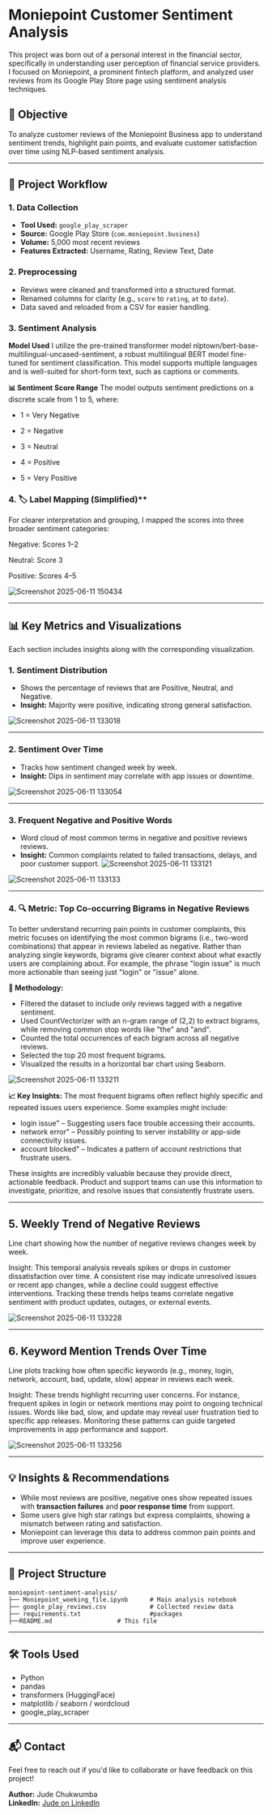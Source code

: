 
# Moniepoint Customer Sentiment Analysis

This project was born out of a personal interest in the financial sector, specifically in understanding user perception of financial service providers. I focused on Moniepoint, a prominent fintech platform, and analyzed user reviews from its Google Play Store page using sentiment analysis techniques.

## 📌 Objective

To analyze customer reviews of the Moniepoint Business app to understand sentiment trends, highlight pain points, and evaluate customer satisfaction over time using NLP-based sentiment analysis.

---

## 🧾 Project Workflow

### 1. Data Collection
- **Tool Used:** `google_play_scraper`
- **Source:** Google Play Store (`com.moniepoint.business`)
- **Volume:** 5,000 most recent reviews
- **Features Extracted:** Username, Rating, Review Text, Date

### 2. Preprocessing
- Reviews were cleaned and transformed into a structured format.
- Renamed columns for clarity (e.g., `score` to `rating`, `at` to `date`).
- Data saved and reloaded from a CSV for easier handling.

### 3. Sentiment Analysis
**Model Used**
I utilize the pre-trained transformer model nlptown/bert-base-multilingual-uncased-sentiment, a robust multilingual BERT model fine-tuned for sentiment classification. This model supports multiple languages and is well-suited for short-form text, such as captions or comments.

**📊 Sentiment Score Range**
The model outputs sentiment predictions on a discrete scale from 1 to 5, where:

- 1 = Very Negative

- 2 = Negative

- 3 = Neutral

- 4 = Positive

- 5 = Very Positive

### 4. 🏷️ Label Mapping (Simplified)**
For clearer interpretation and grouping, I mapped the scores into three broader sentiment categories:

Negative: Scores 1–2

Neutral: Score 3

Positive: Scores 4–5

![Screenshot 2025-06-11 150434](https://github.com/user-attachments/assets/bb1ccc66-f57b-4a4a-8d0a-524a52edeab1)

---

## 📊 Key Metrics and Visualizations

Each section includes insights along with the corresponding visualization.

### 1. Sentiment Distribution
- Shows the percentage of reviews that are Positive, Neutral, and Negative.
- **Insight:** Majority were positive, indicating strong general satisfaction.

![Screenshot 2025-06-11 133018](https://github.com/user-attachments/assets/47862139-c443-4a8b-9076-180a3ba48b95)


---

### 2. Sentiment Over Time
- Tracks how sentiment changed week by week.
- **Insight:** Dips in sentiment may correlate with app issues or downtime.

![Screenshot 2025-06-11 133054](https://github.com/user-attachments/assets/37ed8787-4286-4e5e-84fa-ca6cbb7a7fd5)


---

### 3. Frequent Negative and Positive Words
- Word cloud of most common terms in negative and positive reviews reviews.
- **Insight:** Common complaints related to failed transactions, delays, and poor customer support.
![Screenshot 2025-06-11 133121](https://github.com/user-attachments/assets/014b9855-5ac3-4954-a8de-ec96accf48a5)

![Screenshot 2025-06-11 133133](https://github.com/user-attachments/assets/aa3b72ae-c728-46fb-8ade-712dbb006477)

---

### 4. 🔍 Metric: Top Co-occurring Bigrams in Negative Reviews
To better understand recurring pain points in customer complaints, this metric focuses on identifying the most common bigrams (i.e., two-word combinations) that appear in reviews labeled as negative. Rather than analyzing single keywords, bigrams give clearer context about what exactly users are complaining about. For example, the phrase "login issue" is much more actionable than seeing just "login" or "issue" alone.

**🧠 Methodology:**
- Filtered the dataset to include only reviews tagged with a negative sentiment.
- Used CountVectorizer with an n-gram range of (2,2) to extract bigrams, while removing common stop words like "the" and "and".
- Counted the total occurrences of each bigram across all negative reviews.
- Selected the top 20 most frequent bigrams.
- Visualized the results in a horizontal bar chart using Seaborn.

![Screenshot 2025-06-11 133211](https://github.com/user-attachments/assets/cb9a8fb6-69df-479e-973c-e56664885579)

**📈 Key Insights:**
The most frequent bigrams often reflect highly specific and repeated issues users experience. Some examples might include:
- login issue" – Suggesting users face trouble accessing their accounts.
- network error" – Possibly pointing to server instability or app-side connectivity issues.
- account blocked" – Indicates a pattern of account restrictions that frustrate users.

These insights are incredibly valuable because they provide direct, actionable feedback. Product and support teams can use this information to investigate, prioritize, and resolve issues that consistently frustrate users.

---
##  5. Weekly Trend of Negative Reviews
Line chart showing how the number of negative reviews changes week by week.

Insight: This temporal analysis reveals spikes or drops in customer dissatisfaction over time. A consistent rise may indicate unresolved issues or recent app changes, while a decline could suggest effective interventions. Tracking these trends helps teams correlate negative sentiment with product updates, outages, or external events.

![Screenshot 2025-06-11 133228](https://github.com/user-attachments/assets/6c6ef6bd-92e2-4762-b5a0-5feb5b87b14d)

---
## 6. Keyword Mention Trends Over Time
Line plots tracking how often specific keywords (e.g., money, login, network, account, bad, update, slow) appear in reviews each week.

Insight: These trends highlight recurring user concerns. For instance, frequent spikes in login or network mentions may point to ongoing technical issues. Words like bad, slow, and update may reveal user frustration tied to specific app releases. Monitoring these patterns can guide targeted improvements in app performance and support.

![Screenshot 2025-06-11 133256](https://github.com/user-attachments/assets/875455b4-cc3d-4ed3-a24d-7fe0d773df73)


---
## 💡 Insights & Recommendations

- While most reviews are positive, negative ones show repeated issues with **transaction failures** and **poor response time** from support.
- Some users give high star ratings but express complaints, showing a mismatch between rating and satisfaction.
- Moniepoint can leverage this data to address common pain points and improve user experience.

---

## 📁 Project Structure

```
moniepoint-sentiment-analysis/
├── Moniepoint_woeking_file.ipynb      # Main analysis notebook
├── google_play_reviews.csv            # Collected review data
├── requirements.txt                   #packages
├──README.md                  # This file
```

---

## 🛠️ Tools Used

- Python
- pandas
- transformers (HuggingFace)
- matplotlib / seaborn / wordcloud
- google_play_scraper

---

## 📬 Contact

Feel free to reach out if you'd like to collaborate or have feedback on this project!

**Author:** Jude Chukwumba  
**LinkedIn:** [Jude on LinkedIn](https://www.linkedin.com)


